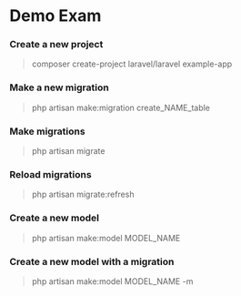 # Demo Exam

### Create a new project 
> composer create-project laravel/laravel example-app

### Make a new migration
> php artisan make:migration create_NAME_table

### Make migrations 
> php artisan migrate

### Reload migrations
> php artisan migrate:refresh

### Create a new model  
> php artisan make:model MODEL_NAME

### Create a new model with a migration
> php artisan make:model MODEL_NAME -m
